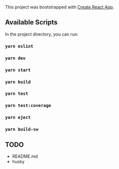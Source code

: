 This project was bootstrapped with [Create React App](https://github.com/facebook/create-react-app).

## Available Scripts

In the project directory, you can run:

### `yarn eslint`

### `yarn dev`

### `yarn start`

### `yarn build`

### `yarn test`

### `yarn test:coverage`

### `yarn eject`

### `yarn build-sw`

## TODO
- README.md
- husky
